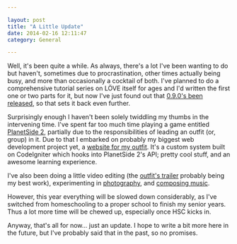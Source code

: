 ```yaml
---

layout: post
title: "A Little Update"
date: 2014-02-16 12:11:47
category: General

---
```


Well, it's been quite a while. As always, there's a lot I've been wanting to do but haven't, sometimes due to procrastination, other times actually being busy, and more than occasionally a cocktail of both. I've planned to do a comprehensive tutorial series on LÖVE itself for ages and I'd written the first one or two parts for it, but now I've just found out that [0.9.0's been released](http://love2d.org/forums/viewtopic.php?f=3&t=76646), so that sets it back even further.

Surprisingly enough I haven't been solely twiddling my thumbs in the intervening time. I've spent far too much time playing a game entitled [PlanetSide 2](http://planetside2.com), partially due to the responsibilities of leading an outfit (or, group) in it. Due to that I embarked on probably my biggest web development project yet, a [website for my outfit](http://thebloodwolves.com). It's a custom system built on CodeIgniter which hooks into PlanetSide 2's API; pretty cool stuff, and an awesome learning experience.

I've also been doing a little video editing (the [outfit's trailer](http://www.youtube.com/watch?v=NU54S0KNjrw) probably being my best work), experimenting in [photography](http://instagram.com/blackbulletiv), and [composing music](http://www.youtube.com/playlist?list=PLsEUR7l6GzmDa_xjA2Xq40OyKZGmgV3dM).

However, this year everything will be slowed down considerably, as I've switched from homeschooling to a proper school to finish my senior years. Thus a lot more time will be chewed up, especially once HSC kicks in.

Anyway, that's all for now... just an update. I hope to write a bit more here in the future, but I've probably said that in the past, so no promises.
